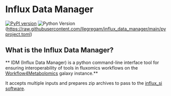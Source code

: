 # Influx Data Manager

[![PyPI version](https://badge.fury.io/py/influx-si-data-manager.svg)](https://badge.fury.io/py/influx-si-data-manager)
![Python Version](https://img.shields.io/python/required-version-toml)(https://raw.githubusercontent.com/llegregam/influx_data_manager/main/pyproject.toml)


## What is the Influx Data Manager?
** IDM (Influx Data Manager) is a python command-line interface tool for ensuring interoperability of tools in fluxomics workflows on the [Workflow4Metabolomics](usegalaxy.workflow4metabolomics.org) galaxy instance.**

It accepts multiple inputs and prepares zip archives to pass to the [influx_si software](influx_si.readthedocs.io).
